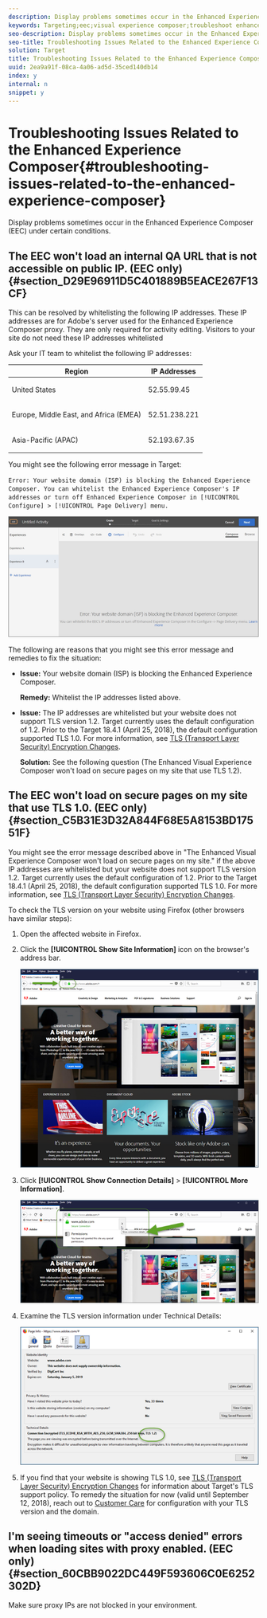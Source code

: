 ```yaml
---
description: Display problems sometimes occur in the Enhanced Experience Composer (EEC) under certain conditions.
keywords: Targeting;eec;visual experience composer;troubleshoot enhanced experience composer;troubleshooting
seo-description: Display problems sometimes occur in the Enhanced Experience Composer (EEC) under certain conditions.
seo-title: Troubleshooting Issues Related to the Enhanced Experience Composer
solution: Target
title: Troubleshooting Issues Related to the Enhanced Experience Composer
uuid: 2ea9a91f-08ca-4a06-ad5d-35ced140db14
index: y
internal: n
snippet: y
---
```


# Troubleshooting Issues Related to the Enhanced Experience Composer{#troubleshooting-issues-related-to-the-enhanced-experience-composer}

Display problems sometimes occur in the Enhanced Experience Composer (EEC) under certain conditions.

## The EEC won't load an internal QA URL that is not accessible on public IP. (EEC only) {#section_D29E96911D5C401889B5EACE267F13CF}

This can be resolved by whitelisting the following IP addresses. These IP addresses are for Adobe's server used for the Enhanced Experience Composer proxy. They are only required for activity editing. Visitors to your site do not need these IP addresses whitelisted

Ask your IT team to whitelist the following IP addresses:

<table id="table_E8DFD24B9B684CF182CEAFCA13ADD9C4"> 
 <thead> 
  <tr> 
   <th colname="col1" class="entry"> Region </th> 
   <th colname="col2" class="entry"> IP Addresses </th> 
  </tr>
 </thead>
 <tbody> 
  <tr> 
   <td colname="col1"> <p>United States </p> </td> 
   <td colname="col2"> <p>52.55.99.45 </p> </td> 
  </tr> 
  <tr> 
   <td colname="col1"> <p>Europe, Middle East, and Africa (EMEA) </p> </td> 
   <td colname="col2"> <p>52.51.238.221 </p> </td> 
  </tr> 
  <tr> 
   <td colname="col1"> <p>Asia-Pacific (APAC) </p> </td> 
   <td colname="col2"> <p>52.193.67.35 </p> </td> 
  </tr> 
 </tbody> 
</table>

You might see the following error message in Target:

`Error: Your website domain (ISP) is blocking the Enhanced Experience Composer. You can whitelist the Enhanced Experience Composer's IP addresses or turn off Enhanced Experience Composer in [!UICONTROL Configure] > [!UICONTROL Page Delivery] menu.`

![](assets/EEC_error.png)

The following are reasons that you might see this error message and remedies to fix the situation:

* **Issue:** Your website domain (ISP) is blocking the Enhanced Experience Composer.

  **Remedy:** Whitelist the IP addresses listed above. 

* **Issue:** The IP addresses are whitelisted but your website does not support TLS version 1.2. Target currently uses the default configuration of 1.2. Prior to the Target 18.4.1 (April 25, 2018), the default configuration supported TLS 1.0. For more information, see [TLS (Transport Layer Security) Encryption Changes](../../../c-implementing-target/c-considerations-before-you-implement-target/c-tls-transport-layer-security-encryption.md#concept_CC1001E9D3AE4BABAF90B8311B0A6451).

  **Solution:** See the following question (The Enhanced Visual Experience Composer won't load on secure pages on my site that use TLS 1.2).

## The EEC won't load on secure pages on my site that use TLS 1.0. (EEC only) {#section_C5B31E3D32A844F68E5A8153BD17551F}

You might see the error message described above in "The Enhanced Visual Experience Composer won't load on secure pages on my site." if the above IP addresses are whitelisted but your website does not support TLS version 1.2. Target currently uses the default configuration of 1.2. Prior to the Target 18.4.1 (April 25, 2018), the default configuration supported TLS 1.0. For more information, see [TLS (Transport Layer Security) Encryption Changes](../../../c-implementing-target/c-considerations-before-you-implement-target/c-tls-transport-layer-security-encryption.md#concept_CC1001E9D3AE4BABAF90B8311B0A6451).

To check the TLS version on your website using Firefox (other browsers have similar steps):

1. Open the affected website in Firefox. 
1. Click the **[!UICONTROL Show Site Information]** icon on the browser's address bar.

   ![](assets/firefox_more_info.png)

1. Click **[!UICONTROL Show Connection Details]** > **[!UICONTROL More Information]**.

   ![](assets/firefox_more_info_2.png)

1. Examine the TLS version information under Technical Details:

   ![](assets/firefox_more_info_3.png)

1. If you find that your website is showing TLS 1.0, see [TLS (Transport Layer Security) Encryption Changes](../../../c-implementing-target/c-considerations-before-you-implement-target/c-tls-transport-layer-security-encryption.md#concept_CC1001E9D3AE4BABAF90B8311B0A6451) for information about Target's TLS support policy. To remedy the situation for now (valid until September 12, 2018), reach out to [Customer Care](../../../cmp-resources-and-contact-information.md#reference_ACA3391A00EF467B87930A450050077C) for configuration with your TLS version and the domain.

## I'm seeing timeouts or "access denied" errors when loading sites with proxy enabled. (EEC only) {#section_60CBB9022DC449F593606C0E6252302D}

Make sure proxy IPs are not blocked in your environment. 

